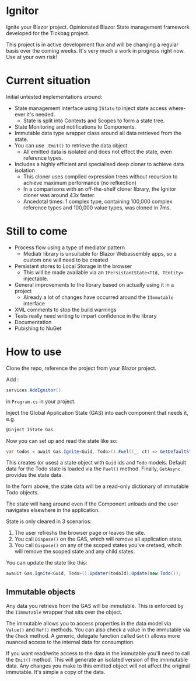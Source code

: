 # Ignitor
Ignite your Blazor project. Opinionated Blazor State management framework developed for the Tickbag project.

This project is in active development flux and will be changing a regular basis over the coming weeks.
It's very much a work in progress right now. Use at your own risk!

# Current situation
Initial untested implementations around:
- State management interface using `IState` to inject state access where-ever it's needed.
  - State is split into Contexts and Scopes to form a state tree.
- State Monitoring and notifications to Components.
- Immutable data type wrapper class around all data retrieved from the state.
- You can use `.Emit()` to retrieve the data object
  - All emitted data is isolated and does not effect the state, even reference types.
- Includes a highly efficient and specialised deep cloner to achieve data isolation
  - This cloner uses compiled expression trees without recursion to achieve maximum performance (no refkection)
  - In a comparisons with an off-the-shelf cloner library, the Ignitor cloner was around 43x faster.
  - Ancedotal times: 1 complex type, containing 100,000 complex reference types and 100,000 value types, was cloned in 7ms.


# Still to come
- Process flow using a type of mediator pattern
  - Mediatr library is unsuitable for Blazor Webassembly apps, so a custom one will need to be created
- Persistant stores to Local Storage in the browser
  - This will be made available via an `IPersistantState<TId, TEntity>` injectable.
- General improvements to the library based on actually using it in a project
  - Already a lot of changes have occurred around the `IImmutable` interface
- XML comments to stop the build warnings
- Tests really need writing to impart confidence in the library
- Documentation
- Pubishing to NuGet

# How to use
Clone the repo, reference the project from your Blazor project.

Add :
```c#
services.AddIgnitor()
```
in `Program.cs` in your project.

Inject the Global Application State (GAS) into each component that needs it, e.g.

```c#
@inject IState Gas
```

Now you can set up and read the state like so:
```c#
var todos = await Gas.Ignite<Guid, Todo>().Fuel((_, ct) => GetDefaultState(ct)).GetAsync(cancellationSource.Token);
```
This creates (or uses) a state object with `Guid` ids and `Todo` models. Default data for the Todo state is loaded via the `Fuel()` method.
Finally, `GetAsync` provides the state data.

In the form above, the state data will be a read-only dictionary of immutable Todo objects.

The state will hang around even if the Component unloads and the user navigates elsewhere in the application.

State is only cleared in 3 scenarios:
1. The user refreshs the browser page or leaves the site.
2. You call `Dispose()` on the GAS, which will remove all application state.
3. You call `Dispose()` on any of the scoped states you've cretaed, whcih will remove the scoped state and any child states.

You can update the state like this:
```c#
awauit Gas.Ignite<Guid, Todo>().Updater(todoId).Update(new Todo());
```

## Immutable objects
Any data you retrieve from the GAS will be immutable.
This is enforced by the `IImmutable` wrapper that sits over the object.

The immutable allows you to access properties in the data model via `Value()` and `Ref()` methods. You can also check a value in the immutable via the `Check` method.
A generic, delegate function called `Get()` allows more nuanced access to the internal data for consumption.

If you want read/write access to the data in the immutable you'll need to call the `Emit()` method. This will generate an isolated version of the imnmutable data.
Any changes you make to this emitted object will not affect the original immutable. It's simple a copy of the data.
